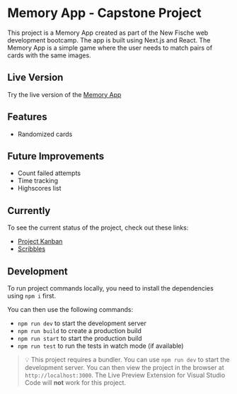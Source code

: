 # Memory App - Capstone Project

This project is a Memory App created as part of the New Fische web development bootcamp. The app is built using Next.js and React. The Memory App is a simple game where the user needs to match pairs of cards with the same images.

## Live Version
Try the live version of the [Memory App](https://2023-03-01-capstone-neuefische-memory.vercel.app/)

## Features
- Randomized cards

## Future Improvements
- Count failed attempts
- Time tracking
- Highscores list

## Currently

To see the current status of the project, check out these links:

- [Project Kanban](https://github.com/users/augustinanders/projects/2)
- [Scribbles](https://excalidraw.com/#json=ASf5rxg7kyFUOmc_XZaXA,lC7H4MfGyx1FDEUPYtZtGQ)

## Development

To run project commands locally, you need to install the dependencies using `npm i` first.

You can then use the following commands:

- `npm run dev` to start the development server
- `npm run build` to create a production build
- `npm run start` to start the production build
- `npm run test` to run the tests in watch mode (if available)

> 💡 This project requires a bundler. You can use `npm run dev` to start the development server. You can then view the project in the browser at `http://localhost:3000`. The Live Preview Extension for Visual Studio Code will **not** work for this project.
